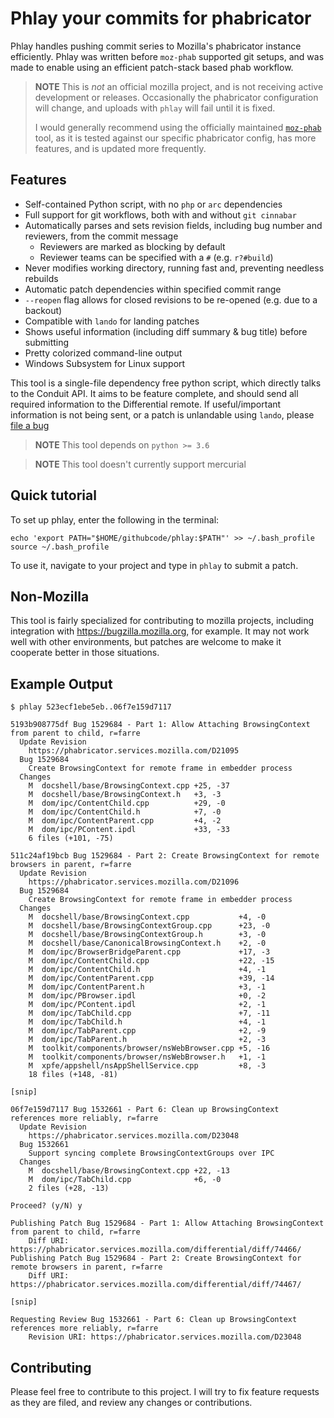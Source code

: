 # Phlay your commits for phabricator

Phlay handles pushing commit series to Mozilla's phabricator instance efficiently. Phlay was written before `moz-phab` supported git setups, and was made to enable using an efficient patch-stack based phab workflow.

> **NOTE** This is _not_ an official mozilla project, and is not receiving
> active development or releases. Occasionally the phabricator configuration
> will change, and uploads with `phlay` will fail until it is fixed.
>
> I would generally recommend using the officially maintained
> [`moz-phab`](https://github.com/mozilla-conduit/review) tool, as it is tested
> against our specific phabricator config, has more features, and is updated
> more frequently.

## Features

 * Self-contained Python script, with no `php` or `arc` dependencies
 * Full support for git workflows, both with and without `git cinnabar`
 * Automatically parses and sets revision fields, including bug number and reviewers, from the commit message
   * Reviewers are marked as blocking by default
   * Reviewer teams can be specified with a `#` (e.g. `r?#build`)
 * Never modifies working directory, running fast and, preventing needless rebuilds
 * Automatic patch dependencies within specified commit range
 * `--reopen` flag allows for closed revisions to be re-opened (e.g. due to a backout)
 * Compatible with `lando` for landing patches
 * Shows useful information (including diff summary & bug title) before submitting
 * Pretty colorized command-line output
 * Windows Subsystem for Linux support

This tool is a single-file dependency free python script, which directly talks 
to the Conduit API. It aims to be feature complete, and should send all required
information to the Differential remote. If useful/important information is not
being sent, or a patch is unlandable using `lando`, please 
[file a bug](https://github.com/mystor/phlay/issues)

> **NOTE** This tool depends on `python >= 3.6`

> **NOTE** This tool doesn't currently support mercurial

## Quick tutorial
To set up phlay, enter the following in the terminal:
```
echo 'export PATH="$HOME/githubcode/phlay:$PATH"' >> ~/.bash_profile
source ~/.bash_profile
```
To use it, navigate to your project and type in `phlay` to submit a patch. 

## Non-Mozilla

This tool is fairly specialized for contributing to mozilla projects, including integration with https://bugzilla.mozilla.org, for example. It may not work well with other environments, but patches are welcome to make it cooperate better in those situations.

## Example Output

```
$ phlay 523ecf1ebe5eb..06f7e159d7117

5193b908775df Bug 1529684 - Part 1: Allow Attaching BrowsingContext from parent to child, r=farre
  Update Revision
    https://phabricator.services.mozilla.com/D21095
  Bug 1529684
    Create BrowsingContext for remote frame in embedder process
  Changes
    M  docshell/base/BrowsingContext.cpp +25, -37
    M  docshell/base/BrowsingContext.h   +3, -3
    M  dom/ipc/ContentChild.cpp          +29, -0
    M  dom/ipc/ContentChild.h            +7, -0
    M  dom/ipc/ContentParent.cpp         +4, -2
    M  dom/ipc/PContent.ipdl             +33, -33
    6 files (+101, -75)

511c24af19bcb Bug 1529684 - Part 2: Create BrowsingContext for remote browsers in parent, r=farre
  Update Revision
    https://phabricator.services.mozilla.com/D21096
  Bug 1529684
    Create BrowsingContext for remote frame in embedder process
  Changes
    M  docshell/base/BrowsingContext.cpp           +4, -0
    M  docshell/base/BrowsingContextGroup.cpp      +23, -0
    M  docshell/base/BrowsingContextGroup.h        +3, -0
    M  docshell/base/CanonicalBrowsingContext.h    +2, -0
    M  dom/ipc/BrowserBridgeParent.cpp             +17, -3
    M  dom/ipc/ContentChild.cpp                    +22, -15
    M  dom/ipc/ContentChild.h                      +4, -1
    M  dom/ipc/ContentParent.cpp                   +39, -14
    M  dom/ipc/ContentParent.h                     +3, -1
    M  dom/ipc/PBrowser.ipdl                       +0, -2
    M  dom/ipc/PContent.ipdl                       +2, -1
    M  dom/ipc/TabChild.cpp                        +7, -11
    M  dom/ipc/TabChild.h                          +4, -1
    M  dom/ipc/TabParent.cpp                       +2, -9
    M  dom/ipc/TabParent.h                         +2, -3
    M  toolkit/components/browser/nsWebBrowser.cpp +5, -16
    M  toolkit/components/browser/nsWebBrowser.h   +1, -1
    M  xpfe/appshell/nsAppShellService.cpp         +8, -3
    18 files (+148, -81)

[snip]

06f7e159d7117 Bug 1532661 - Part 6: Clean up BrowsingContext references more reliably, r=farre
  Update Revision
    https://phabricator.services.mozilla.com/D23048
  Bug 1532661
    Support syncing complete BrowsingContextGroups over IPC
  Changes
    M  docshell/base/BrowsingContext.cpp +22, -13
    M  dom/ipc/TabChild.cpp              +6, -0
    2 files (+28, -13)

Proceed? (y/N) y

Publishing Patch Bug 1529684 - Part 1: Allow Attaching BrowsingContext from parent to child, r=farre
    Diff URI: https://phabricator.services.mozilla.com/differential/diff/74466/
Publishing Patch Bug 1529684 - Part 2: Create BrowsingContext for remote browsers in parent, r=farre
    Diff URI: https://phabricator.services.mozilla.com/differential/diff/74467/

[snip]

Requesting Review Bug 1532661 - Part 6: Clean up BrowsingContext references more reliably, r=farre
    Revision URI: https://phabricator.services.mozilla.com/D23048
```

## Contributing

Please feel free to contribute to this project. I will try to fix feature requests as they are filed, and review any changes or contributions.
